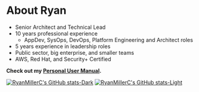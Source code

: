 # About Ryan

* Senior Architect and Technical Lead
* 10 years professional experience
    * AppDev, SysOps, DevOps, Platform Engineering and Architect roles
* 5 years experience in leadership roles
* Public sector, big enterprise, and smaller teams
* AWS, Red Hat, and Security+ Certified

**Check out my [Personal User Manual](https://github.com/RyanMillerC/RyanMillerC/blob/main/personal-user-manual.md).**

[![RyanMillerC's GitHub stats-Dark](https://github-readme-stats.vercel.app/api?username=RyanMillerC&show_icons=true&theme=github_dark#gh-dark-mode-only)](https://github.com/anuraghazra/github-readme-stats#gh-dark-mode-only)
[![RyanMillerC's GitHub stats-Light](https://github-readme-stats.vercel.app/api?username=RyanMillerc&show_icons=true&theme=default#gh-light-mode-only)](https://github.com/anuraghazra/github-readme-stats#gh-light-mode-only)
